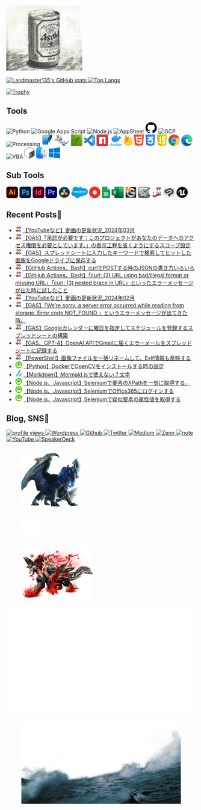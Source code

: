 <!-- - 👋 Hi, I’m @Landmaster135
- 👀 I’m interested in ...
- 🌱 I’m currently learning ...
- 💞️ I’m looking to collaborate on ...
- 📫 How to reach me ... -->

<!---
Landmaster135/Landmaster135 is a ✨ special ✨ repository because its `README.md` (this file) appears on your GitHub profile.
You can click the Preview link to take a look at your changes.
--->

<!-- No stylesheet execept github-markdown-css is readable in GitHub -->
<!-- <link href="style/main.css" rel="stylesheet"></link> -->

<img width="40%" alt="kinkinbeer135ml" src="img/Decoration/beer.jpg">

<p align="left">
  <a href="https://github.com/anuraghazra/github-readme-stats">
    <img height="150.2em" alt="Landmaster135's GitHub stats" src="https://github-readme-stats.vercel.app/api/?username=Landmaster135&theme=tokyonight&show_icons=true" />
  </a>
  <a href="https://github.com/anuraghazra/github-readme-stats">
    <img height="150.2em" alt="Top Langs" src="https://github-readme-stats.vercel.app/api/top-langs/?username=Landmaster135&layout=compact&theme=tokyonight" />
  </a>
</p>
<p>
  <a href="https://github.com/ryo-ma/github-profile-trophy">
    <img height="100.2em" alt="Trophy" src="https://github-profile-trophy.vercel.app/?username=Landmaster135&theme=dracula&column=7" />
  </a>
</p>

## Tools
<p align="left">
<!--[START IMAGE LIST]-->
  <img height="30.2em" alt="Python" src="https://www.vectorlogo.zone/logos/python/python-icon.svg">
  <img height="30.2em" alt="Google Apps Script" src="https://upload.wikimedia.org/wikipedia/commons/2/2f/Google_Apps_Script.svg">
  <img height="30.2em" alt="Node.js" src="https://www.vectorlogo.zone/logos/nodejs/nodejs-icon.svg">
  <img height="30.2em" alt="AppSheet" src="https://upload.wikimedia.org/wikipedia/commons/5/52/AppSheet_Logo.svg">
  <img height="30.2em" alt="GitHub" src="img/Tools/github.png">
  <img height="30.2em" alt="GCP" src="https://www.vectorlogo.zone/logos/google_cloud/google_cloud-icon.svg">
  <img height="30.2em" alt="Processing" src="https://upload.wikimedia.org/wikipedia/commons/5/59/Processing_Logo_Clipped.svg">
  <img height="30.2em" alt="Sqlite" src="img/Tools/sqlite.png">
  <img height="30.2em" alt="Rhinoceros" src="img/Tools/rhinoceros.png">
  <img height="30.2em" alt="Grasshopper" src="img/Tools/grasshopper.jpg">
  <img height="30.2em" alt="Visual Studio Code" src="img/Tools/vscode.png">
  <img height="30.2em" alt="npm" src="img/Tools/npm.svg">
  <img height="30.2em" alt="Docker" src="img/Tools/docker.png">
  <img height="30.2em" alt="Firebase" src="img/Tools/firebase.png">
  <img height="30.2em" alt="HTML" src="img/Tools/html.png">
  <img height="30.2em" alt="CSS" src="img/Tools/css.png">
  <img height="30.2em" alt="JavaScript" src="img/Tools/javascript.png">
  <img height="30.2em" alt="Google Chrome" src="img/Tools/chrome.png">
  <img height="30.2em" alt="Microsoft Edge" src="img/Tools/edge.png">
  <img height="30.2em" alt="VBA" src="https://www.vectorlogo.zone/logos/microsoft_vb/microsoft_vb-icon.svg">
  <img height="30.2em" alt="Bash" src="img/Tools/bash.png">
  <img height="30.2em" alt="MacOS" src="img/Tools/macos.png">
  <img height="30.2em" alt="Windows" src="img/Tools/windows.png">
<!--[END IMAGE LIST]-->
</p>

## Sub Tools
<p align="left">
<!--[START IMAGE LIST]-->
  <img height="30.2em" alt="Illustrator" src="img/subTools/adobeIllustrator.png">
  <img height="30.2em" alt="Photoshop" src="img/subTools/adobePhotoshop.png">
  <img height="30.2em" alt="InDesign" src="img/subTools/adobeIndesign.png">
  <img height="30.2em" alt="Premiere Pro" src="img/subTools/adobePremierepro.png">
  <img height="30.2em" alt="Davinci Resolve" src="img/subTools/davinciResolve.png">
  <img height="30.2em" alt="Salesforce" src="img/subTools/salesforce.png">
  <img height="30.2em" alt="OutSystems" src="img/subTools/outsystems.png">
  <img height="30.2em" alt="Google Spreadsheet" src="img/subTools/gss.png">
  <img height="30.2em" alt="Excel" src="img/subTools/excel.png">
  <img height="30.2em" alt="Midas iGen" src="img/subTools/midasigen.png">
  <img height="30.2em" alt="Selenium" src="img/subTools/selenium.png">
  <img height="30.2em" alt="Jest" src="img/subTools/jest.png">
  <img height="30.2em" alt="Clip Studio" src="img/subTools/clipStudio.png">
  <img height="30.2em" alt="Unreal Engine" src="img/subTools/unrealEngine.png">
<!--[END IMAGE LIST]-->
</p>

## Recent Posts🐧

<!--[START POSTS LIST]-->
- ![](img/endorphinbath.png) [【YouTubeなど】動画の更新状況_2024年03月](https://www.endorphinbath.com/kinkingame24bit-youtube-202403/)
- ![](img/endorphinbath.png) [【GAS】「承認が必要です：このプロジェクトがあなたのデータへのアクセス権限を必要としています。」の表示工程を省くようにするスコープ設定](https://www.endorphinbath.com/gas-scope-settings-to-skip-oauth-process/)
- ![](img/endorphinbath.png) [【GAS】スプレッドシートに入力したキーワードで検索してヒットした画像をGoogleドライブに保存する](https://www.endorphinbath.com/gas-search-to-save-images/)
- ![](img/endorphinbath.png) [【GitHub Actions、Bash】curlでPOSTする時のJSONの書き方いろいろ](https://www.endorphinbath.com/github-actions-bash-curl-json-to-post/)
- ![](img/endorphinbath.png) [【GitHub Actions、Bash】「curl: (3) URL using bad/illegal format or missing URL」「curl: (3) nested brace in URL」といったエラーメッセージが出た時に試したこと](https://www.endorphinbath.com/github-actions-curl-error-01/)
- ![](img/endorphinbath.png) [【YouTubeなど】動画の更新状況_2024年02月](https://www.endorphinbath.com/kinkingame24bit-youtube-202402/)
- ![](img/endorphinbath.png) [【GAS】「We’re sorry, a server error occurred while reading from storage. Error code NOT_FOUND.」というエラーメッセージが出てきた時。](https://www.endorphinbath.com/gas-error-code-not-found/)
- ![](img/endorphinbath.png) [【GAS】Googleカレンダーに曜日を指定してスケジュールを登録するスプレッドシートの構築](https://www.endorphinbath.com/gas-scheduling-googlecalendar-02/)
- ![](img/endorphinbath.png) [【GAS、GPT-4】OpenAI APIでGmailに届くエラーメールをスプレッドシートに記録する](https://www.endorphinbath.com/gas-record-gamil-with-openai/)
- ![](img/endorphinbath.png) [【PowerShell】画像ファイルを一括リネームして、Exif情報も反映する](https://www.endorphinbath.com/powershell-rename-all-image-files/)
- ![](img/qiita.png) [【Python】DockerでOpenCVをインストールする時の設定](https://qiita.com/landmaster135/items/9c337926ad0fc3dc164b)
- ![](img/zenn.png) [【Markdown】Mermaid.jsで使えない？文字](https://zenn.dev/kinkinbeer135ml/articles/f08ce790091aca)
- ![](img/qiita.png) [【Node.js、Javascript】Seleniumで要素のXPathを一気に取得する。](https://qiita.com/landmaster135/items/3bf54fad9d1c72b1674d)
- ![](img/qiita.png) [【Node.js、Javascript】SeleniumでOffice365にログインする](https://qiita.com/landmaster135/items/9d0064e86d42297ea84b)
- ![](img/qiita.png) [【Node.js、Javascript】Seleniumで疑似要素の属性値を取得する](https://qiita.com/landmaster135/items/c0f26163950425c50167)
<!--[END POSTS LIST]-->

## Blog, SNS🍺

<p>
  <a href="https://gpvc.arturio.dev" target="_blank" rel="noopener noreferrer">
    <img src="https://gpvc.arturio.dev/Landmaster135" alt="profile views" />
  </a>
  <a href="https://www.endorphinbath.com" target="_blank" rel="noopener noreferrer">
    <img alt="Wordpress" src="https://img.shields.io/badge/Wordpress-21759B.svg?&style=flat&logo=Wordpress&logoColor=white" />
  </a>
  <a href="https://github.com/Landmaster135" target="_blank" rel="noopener noreferrer">
    <img alt="Github" src="https://img.shields.io/badge/GitHub-%2312100E.svg?&style=flat&logo=Github&logoColor=white" />
  </a>
  <a href="https://twitter.com/penguinbeer1351" target="_blank" rel="noopener noreferrer">
    <img alt="Twitter" src="https://img.shields.io/badge/twitter-%231DA1F2.svg?&style=flat&logo=twitter&logoColor=white" />
  </a>
  <a href="https://qiita.com/Landmaster135" target="_blank" rel="noopener noreferrer">
    <img alt="Medium" src="https://img.shields.io/badge/qiita-55C500.svg?&style=flat&logo=qiita&logoColor=white" />
  </a>
  <a href="https://zenn.dev/kinkinbeer135ml" target="_blank" rel="noopener noreferrer">
    <img alt="Zenn" src="https://img.shields.io/badge/Zenn-3EA8FF.svg?&style=flat&logo=Zenn&logoColor=white" />
  </a>
  <a href="https://note.com/kinkinbeer135ml" target="_blank" rel="noopener noreferrer">
    <img alt="note" src="https://img.shields.io/badge/note-41C9B4.svg?&style=flat&logo=note&logoColor=white" />
  </a>
  <a href="https://www.youtube.com/channel/UC95FIAkqzrjyVlg1uWdYzlw" target="_blank" rel="noopener noreferrer">
    <img alt="YouTube" src="https://img.shields.io/badge/YouTube-FF0000.svg?style=flat&logo=YouTube&logoColor=white" />
  </a>
  <a href="https://speakerdeck.com/kinkinbeer135ml" target="_blank" rel="noopener noreferrer">
    <img alt="SpeakerDeck" src="https://img.shields.io/badge/SpeakerDeck-009287.svg?style=flat&logo=SpeakerDeck&logoColor=white" />
  </a>
</p>

<!-- DECORATION IMAGE -->
<div style="position:relative;">
<!--[START DECOIMAGE LIST]-->
  <figure style="float:left;">
    <img width="40%" alt="Lunastra" src="img/Decoration/mh_09.png">
  </figure>
  <figure style="float:left;">
    <img width="12%" alt="void" src="img/Decoration/void_01.png">
  </figure>
  <figure style="float:left;">
    <img width="45%" alt="Zinogre" src="img/Decoration/mh_07.png">
  </figure>
<!--[END DECOIMAGE LIST]-->
</div>

<!-- Metrics -->
<p align="left">
  <img alt="🐧" width="48%" src="https://github.com/Landmaster135/Landmaster135/blob/main/github-metrics.svg">
  <img alt="🍺" width="48%" src="https://github.com/landmaster135/landmaster135/blob/main/github-metrics-anilist.svg">
</p>

<!-- DECORATION IMAGE -->
<!--[START DECOIMAGE LIST]-->
<figure style="float:none;">
  <img width="100%" alt="wave" src="img/Decoration/wave_02.png">
</figure>
<!--[END DECOIMAGE LIST]-->
